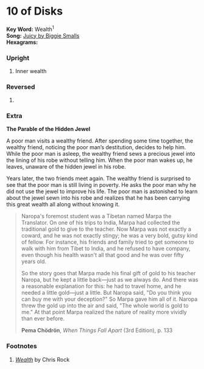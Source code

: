 # 10 of Disks

**Key Word:** Wealth<sup>1</sup>  
**Song:** [Juicy by Biggie Smalls](https://www.youtube.com/watch?v=_JZom_gVfuw)  
**Hexagrams:** 



### Upright

1) Inner wealth



### Reversed

1) 



### Extra

**The Parable of the Hidden Jewel**

A poor man visits a wealthy friend. After spending some time together, the wealthy friend, noticing the poor man’s destitution, decides to help him. While the poor man is asleep, the wealthy friend sews a precious jewel into the lining of his robe without telling him. When the poor man wakes up, he leaves, unaware of the hidden jewel in his robe.

Years later, the two friends meet again. The wealthy friend is surprised to see that the poor man is still living in poverty. He asks the poor man why he did not use the jewel to improve his life. The poor man is astonished to learn about the jewel sewn into his robe and realizes that he has been carrying this great wealth all along without knowing it.

>Naropa's foremost student was a Tibetan named Marpa the Translator. On one of his trips to India, Marpa had collected the traditional gold to give to the teacher. Now Marpa was not exactly a coward, and he was not exactly stingy; he was a very bold, gutsy kind of fellow. For instance, his friends and family tried to get someone to walk with him from Tibet to India, and he refused to have company, even though his health wasn't all that good and he was over fifty years old. 
>
>So the story goes that Marpa made his final gift of gold to his teacher Naropa, but he kept a little back—just as we always do. And there was a reasonable explanation for this: he had to travel home, and he needed a little gold—just a little. But Naropa said, "Do you think you can buy me with your deception?" So Marpa gave him all of it. Naropa threw the gold up into the air and said, "The whole world is gold to me." At that point Marpa realized the nature of reality more vividly than ever before.
>
>**Pema Chödrön**, *When Things Fall Apart* (3rd Edition), p. 133



### Footnotes

1. [*Wealth*](https://www.youtube.com/watch?v=bZWeFtgEAEk) by Chris Rock


